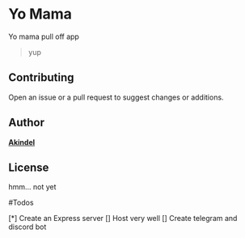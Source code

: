 # Yo Mama

Yo mama pull off app
>  yup
## Contributing

Open an issue or a pull request to suggest changes or additions.

## Author

**[Akindel](http://akindel-portfolio.vercel.app/)**

## License
hmm... not yet

#Todos

[*] Create an Express server 
[] Host very well 
[] Create telegram and discord bot
